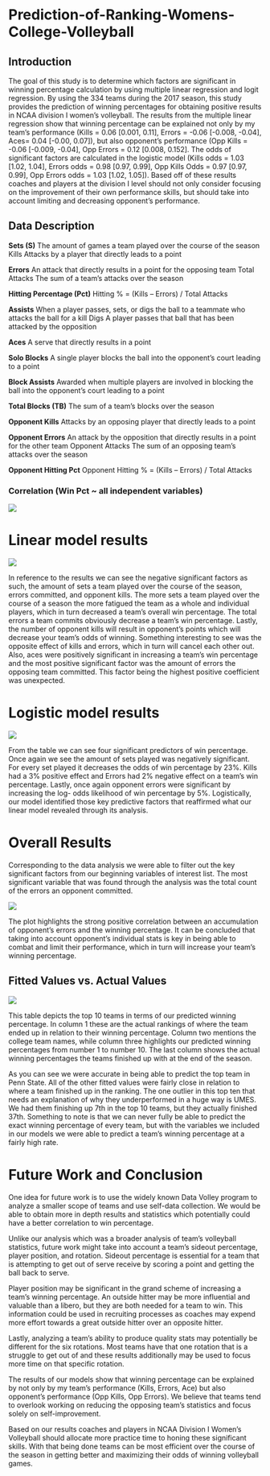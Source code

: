 # Prediction-of-Ranking-Womens-College-Volleyball

## Introduction

The goal of this study is to determine which factors are significant in winning percentage calculation by using multiple linear regression and logit regression. By using the 334 teams during the 2017 season, this study provides the prediction of winning percentages for obtaining positive results in NCAA division I women’s volleyball. The results from the multiple linear regression show that winning percentage can be explained not only by my team’s performance (Kills = 0.06 [0.001, 0.11], Errors = -0.06 [-0.008, -0.04], Aces= 0.04 [-0.00, 0.07]), but also opponent’s performance (Opp Kills = -0.06 [-0.009, -0.04], Opp Errors = 0.12 [0.008, 0.152]. The odds of significant factors are calculated in the logistic model (Kills odds = 1.03 [1.02, 1.04], Errors odds = 0.98 [0.97, 0.99], Opp Kills Odds = 0.97 [0.97, 0.99], Opp Errors odds = 1.03 [1.02, 1.05]). Based off of these results coaches and players at the division I level should not only consider focusing on the improvement of their own performance skills, but should take into account limiting and decreasing opponent’s performance. 

## Data Description

**Sets (S)** The amount of games a team played over the course of the season Kills Attacks by a player that directly leads to a point

**Errors** An attack that directly results in a point for the opposing team Total Attacks The sum of a team’s attacks over the season

**Hitting Percentage (Pct)** Hitting % = (Kills – Errors) / Total Attacks

**Assists** When a player passes, sets, or digs the ball to a teammate who attacks the ball for a kill Digs A player passes that ball that has been attacked by the opposition

**Aces** A serve that directly results in a point

**Solo Blocks** A single player blocks the ball into the opponent’s court leading to a point

**Block Assists** Awarded when multiple players are involved in blocking the ball into the
opponent’s court leading to a point

**Total Blocks (TB)** The sum of a team’s blocks over the season

**Opponent Kills** Attacks by an opposing player that directly leads to a point

**Opponent Errors** An attack by the opposition that directly results in a point for the other team Opponent Attacks The sum of an opposing team’s attacks over the season

**Opponent Hitting Pct** Opponent Hitting % = (Kills – Errors) / Total Attacks





### Correlation (Win Pct ~ all independent variables)

![](plots/correlation_matrix.png)



# Linear model results

![](plots/linear_model_results.png)



In reference to the results we can see the negative significant factors as such, the amount of sets a team played over the course of the season, errors committed, and opponent kills. The more sets a team played over the course of a season the more fatigued the team as a whole and individual players, which in turn decreased a team’s overall win percentage. The total errors a team commits obviously decrease a team’s win percentage. Lastly, the number of opponent kills will result in opponent’s points which will decrease your team’s odds of winning. Something interesting to see was the opposite effect of kills and errors, which in turn will cancel each other out. Also, aces were positively significant in increasing a team’s win percentage and the most positive significant factor was the amount of errors the opposing team committed. This factor being the highest positive coefficient was unexpected.



# Logistic model results

![](plots/logit_model_results.png)



From the table we can see four significant predictors of win percentage. Once again we see the amount of sets played was negatively significant. For every set played it decreases the odds of win percentage by 23%. Kills had a 3% positive effect and Errors had 2% negative effect on a team’s win percentage. Lastly, once again opponent errors were significant by increasing the log- odds likelihood of win percentage by 5%. Logistically, our model identified those key predictive factors that reaffirmed what our linear model revealed through its analysis.



# Overall Results

Corresponding to the data analysis we were able to filter out the key significant factors from our beginning variables of interest list. The most significant variable that was found through the analysis was the total count of the errors an opponent committed.

![](plots/opp_errors_WinPct.scatter.png)



The plot highlights the strong positive correlation between an accumulation of opponent’s errors and the winning percentage. It can be concluded that taking into account opponent’s individual stats is key in being able to combat and limit their performance, which in turn will increase your team’s winning percentage.


## Fitted Values vs. Actual Values

![](plots/fitted_model_results.png)



This table depicts the top 10 teams in terms of our predicted winning percentage. In column 1 these are the actual rankings of where the team ended up in relation to their winning percentage. Column two mentions the college team names, while column three highlights our
predicted winning percentages from number 1 to number 10. The last column shows the actual winning percentages the teams finished up with at the end of the season.

As you can see we were accurate in being able to predict the top team in Penn State. All of the other fitted values were fairly close in relation to where a team finished up in the ranking. The one outlier in this top ten that needs an explanation of why they underperformed in a huge way is UMES. We had them finishing up 7th in the top 10 teams, but they actually finished 37th. Something to note is that we can never fully be able to predict the exact winning percentage of every team, but with the variables we included in our models we were able to predict a team’s winning percentage at a fairly high rate.




# Future Work and Conclusion

One idea for future work is to use the widely known Data Volley program to analyze a smaller scope of teams and use self-data collection. We would be able to obtain more in depth results and statistics which potentially could have a better correlation to win percentage. 

Unlike our analysis which was a broader analysis of team’s volleyball statistics, future work might take into account a team’s sideout percentage, player position, and rotation. Sideout percentage is essential for a team that is attempting to get out of serve receive by scoring a point and getting the ball back to serve. 

Player position may be significant in the grand scheme of increasing a team’s winning percentage. An outside hitter may be more influential and valuable than a libero, but they are both needed for a team to win. This information could be used in recruiting processes as coaches may expend more effort towards a great outside hitter over an opposite hitter. 

Lastly, analyzing a team’s ability to produce quality stats may potentially be different for the six rotations. Most teams have that one rotation that is a struggle to get out of and these results additionally may be used to focus more time on that specific rotation.

The results of our models show that winning percentage can be explained by not only by my team’s performance (Kills, Errors, Ace) but also opponent’s performance (Opp Kills, Opp Errors). We believe that teams tend to overlook working on reducing the opposing team’s statistics and focus solely on self-improvement.

Based on our results coaches and players in NCAA Division I Women’s Volleyball should allocate more practice time to honing these significant skills. With that being done teams can be most efficient over the course of the season in getting better and maximizing their odds of winning volleyball games.
